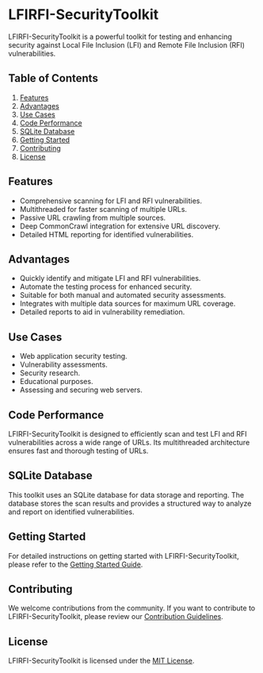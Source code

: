 # LFIRFI-SecurityToolkit

LFIRFI-SecurityToolkit is a powerful toolkit for testing and enhancing security against Local File Inclusion (LFI) and Remote File Inclusion (RFI) vulnerabilities.

## Table of Contents

1. [Features](#features)
2. [Advantages](#advantages)
3. [Use Cases](#use-cases)
4. [Code Performance](#code-performance)
5. [SQLite Database](#sqlite-database)
6. [Getting Started](#getting-started)
7. [Contributing](#contributing)
8. [License](#license)

## Features

- Comprehensive scanning for LFI and RFI vulnerabilities.
- Multithreaded for faster scanning of multiple URLs.
- Passive URL crawling from multiple sources.
- Deep CommonCrawl integration for extensive URL discovery.
- Detailed HTML reporting for identified vulnerabilities.

## Advantages

- Quickly identify and mitigate LFI and RFI vulnerabilities.
- Automate the testing process for enhanced security.
- Suitable for both manual and automated security assessments.
- Integrates with multiple data sources for maximum URL coverage.
- Detailed reports to aid in vulnerability remediation.

## Use Cases

- Web application security testing.
- Vulnerability assessments.
- Security research.
- Educational purposes.
- Assessing and securing web servers.

## Code Performance

LFIRFI-SecurityToolkit is designed to efficiently scan and test LFI and RFI vulnerabilities across a wide range of URLs. Its multithreaded architecture ensures fast and thorough testing of URLs.

## SQLite Database

This toolkit uses an SQLite database for data storage and reporting. The database stores the scan results and provides a structured way to analyze and report on identified vulnerabilities.

## Getting Started

For detailed instructions on getting started with LFIRFI-SecurityToolkit, please refer to the [Getting Started Guide](docs/getting-started.md).

## Contributing

We welcome contributions from the community. If you want to contribute to LFIRFI-SecurityToolkit, please review our [Contribution Guidelines](CONTRIBUTING.md).

## License

LFIRFI-SecurityToolkit is licensed under the [MIT License](LICENSE).
